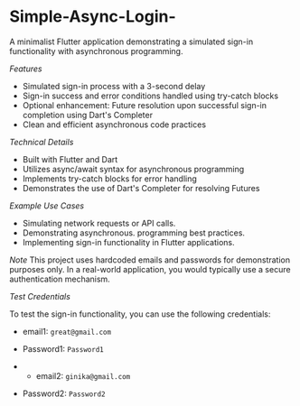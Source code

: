 # Simple-Async-Login-

A minimalist Flutter application demonstrating a simulated sign-in functionality with asynchronous programming.

*Features*

- Simulated sign-in process with a 3-second delay
- Sign-in success and error conditions handled using try-catch blocks
- Optional enhancement: Future resolution upon successful sign-in completion using Dart's Completer
- Clean and efficient asynchronous code practices

*Technical Details*

- Built with Flutter and Dart
- Utilizes async/await syntax for asynchronous programming
- Implements try-catch blocks for error handling
- Demonstrates the use of Dart's Completer for resolving Futures


*Example Use Cases*

- Simulating network requests or API calls.
- Demonstrating asynchronous. programming best practices.
- Implementing sign-in functionality in Flutter applications.

*Note*
This project uses hardcoded emails and passwords for demonstration purposes only. In a real-world application, you would typically use a secure authentication mechanism.

*Test Credentials*

To test the sign-in functionality, you can use the following credentials:

- email1: `great@gmail.com`
- Password1: `Password1`

- - email2: `ginika@gmail.com`
- Password2: `Password2`

